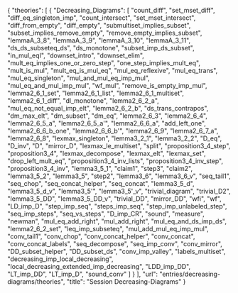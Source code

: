 {
    "theories": [
        {
            "Decreasing_Diagrams": [
                "count_diff",
                "set_mset_diff",
                "diff_eq_singleton_imp",
                "count_intersect",
                "set_mset_intersect",
                "diff_from_empty",
                "diff_empty",
                "submultiset_implies_subset",
                "subset_implies_remove_empty",
                "remove_empty_implies_subset",
                "lemmaA_3_8",
                "lemmaA_3_9",
                "lemmaA_3_10",
                "lemmaA_3_11",
                "ds_ds_subseteq_ds",
                "ds_monotone",
                "subset_imp_ds_subset",
                "in_mul_eqI",
                "downset_intro",
                "downset_elim",
                "mult_eq_implies_one_or_zero_step",
                "one_step_implies_mult_eq",
                "mult_is_mul",
                "mult_eq_is_mul_eq",
                "mul_eq_reflexive",
                "mul_eq_trans",
                "mul_eq_singleton",
                "mul_and_mul_eq_imp_mul",
                "mul_eq_and_mul_imp_mul",
                "wf_mul",
                "remove_is_empty_imp_mul",
                "lemma2_6_1_set",
                "lemma2_6_1_list",
                "lemma2_6_1_multiset",
                "lemma2_6_1_diff",
                "dl_monotone",
                "lemma2_6_2_a",
                "mul_eq_not_equal_imp_elt",
                "lemma2_6_2_b",
                "ds_trans_contrapos",
                "dm_max_elt",
                "dm_subset",
                "dm_eq",
                "lemma2_6_3",
                "lemma2_6_4",
                "lemma2_6_5_a",
                "lemma2_6_5_a'",
                "lemma2_6_6_a",
                "add_left_one",
                "lemma2_6_6_b_one",
                "lemma2_6_6_b'",
                "lemma2_6_9",
                "lemma2_6_7_a",
                "lemma2_6_8",
                "lexmax_singleton",
                "lemma3_2_1",
                "lemma3_2_2",
                "D_eq",
                "D_inv",
                "D",
                "mirror_D",
                "lexmax_le_multiset",
                "split",
                "proposition3_4_step",
                "proposition3_4",
                "lexmax_decompose",
                "lexmax_elt",
                "lexmax_set",
                "drop_left_mult_eq",
                "proposition3_4_inv_lists",
                "proposition3_4_inv_step",
                "proposition3_4_inv",
                "lemma3_5_1",
                "claim1",
                "step3",
                "claim2",
                "lemma3_5_2",
                "lemma3_5",
                "step2",
                "lemma3_6",
                "lemma3_6_v",
                "seq_tail1",
                "seq_chop",
                "seq_concat_helper",
                "seq_concat",
                "lemma3_5_d",
                "lemma3_5_d_v",
                "lemma3_5'",
                "lemma3_5'_v",
                "trivial_diagram",
                "trivial_D2",
                "lemma3_5_DD",
                "lemma3_5_DD_v",
                "trivial_DD",
                "mirror_DD",
                "wfi",
                "wf",
                "LD_imp_D",
                "step_imp_seq",
                "steps_imp_seq",
                "step_imp_unlabeled_step",
                "seq_imp_steps",
                "seq_vs_steps",
                "D_imp_CR",
                "sound",
                "measure",
                "newman",
                "mul_eq_add_right",
                "mul_add_right",
                "mul_eq_and_ds_imp_ds",
                "lemma2_6_2_set",
                "leq_imp_subseteq",
                "mul_add_mul_eq_imp_mul",
                "conv_tail1",
                "conv_chop",
                "conv_concat_helper",
                "conv_concat",
                "conv_concat_labels",
                "seq_decompose",
                "seq_imp_conv",
                "conv_mirror",
                "DD_subset_helper",
                "DD_subset_ds",
                "conv_imp_valley",
                "labels_multiset",
                "decreasing_imp_local_decreasing",
                "local_decreasing_extended_imp_decreasing",
                "LDD_imp_DD",
                "LT_imp_DD",
                "LT_imp_D",
                "sound_conv"
            ]
        }
    ],
    "url": "entries/decreasing-diagrams/theories",
    "title": "Session Decreasing-Diagrams"
}